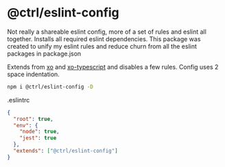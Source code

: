 # @ctrl/eslint-config

Not really a shareable eslint config, more of a set of rules and eslint all together. Installs all required eslint dependencies. This package was created to unify my eslint rules and reduce churn from all the eslint packages in package.json

Extends from [xo](https://github.com/xojs/eslint-config-xo) and [xo-typescript](https://github.com/xojs/eslint-config-xo-typescript) and disables a few rules. Config uses 2 space indentation.

```sh
npm i @ctrl/eslint-config -D
```

.eslintrc
```json
{
  "root": true,
  "env": {
    "node": true,
    "jest": true
  },
  "extends": ["@ctrl/eslint-config"]
}
```
